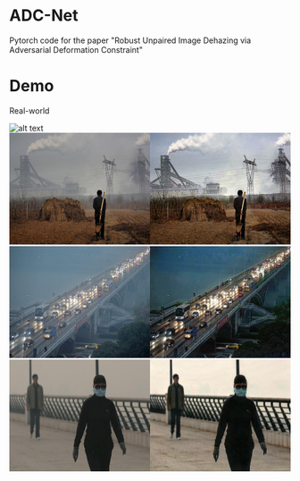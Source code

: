 # ADC-Net
Pytorch code for the paper "Robust Unpaired Image Dehazing via Adversarial Deformation Constraint"

# Demo
Real-world

<img src="HazyDr_Bing_557.png" alt="alt text" width="600" height="200" />
<img src="NY_Baidu_1051.png" alt="alt text" width="600" height="200" />
<img src="XR_Bing_775.png" alt="alt text" width="600" height="200" />
<img src="HEB_Google_193.png" alt="alt text" width="600" height="200" />
